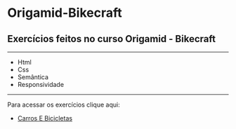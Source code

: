 # Origamid-Bikecraft

<h2>Exercícios feitos no curso Origamid - Bikecraft</h2>

<hr>

<ul> 
<li> Html </li>
<li> Css  </li>
<li> Semântica </li>
<li> Responsividade </li>
</ul>

<hr>

<p>Para acessar os exercícios clique aqui:</p>

<ul>
  <li><a href="/Carros&Bicicletas/index.html">Carros E Bicicletas</a>
